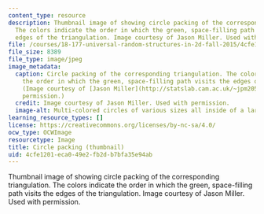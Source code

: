 ```yaml
---
content_type: resource
description: Thumbnail image of showing circle packing of the corresponding triangulation.
  The colors indicate the order in which the green, space-filling path visits the
  edges of the triangulation. Image courtesy of Jason Miller. Used with permission.
file: /courses/18-177-universal-random-structures-in-2d-fall-2015/4cfe1201eca049e2fb2db7bfa35e94ab_18-177f15-th.jpg
file_size: 8389
file_type: image/jpeg
image_metadata:
  caption: Circle packing of the corresponding triangulation. The colors indicate
    the order in which the green, space-filling path visits the edges of the triangulation.
    (Image courtesy of [Jason Miller](http://statslab.cam.ac.uk/~jpm205/). Used with
    permission.)
  credit: Image courtesy of Jason Miller. Used with permission.
  image-alt: Multi-colored circles of various sizes all inside of a larger circle.
learning_resource_types: []
license: https://creativecommons.org/licenses/by-nc-sa/4.0/
ocw_type: OCWImage
resourcetype: Image
title: Circle packing (thumbnail)
uid: 4cfe1201-eca0-49e2-fb2d-b7bfa35e94ab
---
```

Thumbnail image of showing circle packing of the corresponding triangulation. The colors indicate the order in which the green, space-filling path visits the edges of the triangulation. Image courtesy of Jason Miller. Used with permission.
